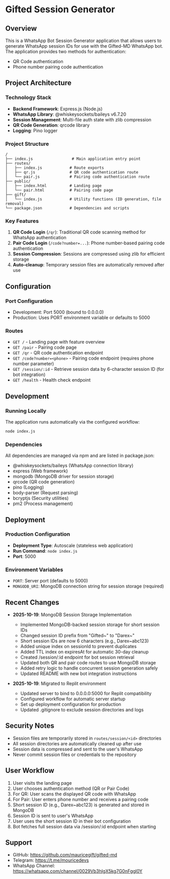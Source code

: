 # Gifted Session Generator

## Overview
This is a WhatsApp Bot Session Generator application that allows users to generate WhatsApp session IDs for use with the Gifted-MD WhatsApp bot. The application provides two methods for authentication:
- QR Code authentication
- Phone number pairing code authentication

## Project Architecture

### Technology Stack
- **Backend Framework**: Express.js (Node.js)
- **WhatsApp Library**: @whiskeysockets/baileys v6.7.20
- **Session Management**: Multi-file auth state with zlib compression
- **QR Code Generation**: qrcode library
- **Logging**: Pino logger

### Project Structure
```
/
├── index.js                 # Main application entry point
├── routes/
│   ├── index.js            # Route exports
│   ├── qr.js               # QR code authentication route
│   └── pair.js             # Pairing code authentication route
├── public/
│   ├── index.html          # Landing page
│   └── pair.html           # Pairing code page
├── gift/
│   └── index.js            # Utility functions (ID generation, file removal)
└── package.json            # Dependencies and scripts
```

### Key Features
1. **QR Code Login** (`/qr`): Traditional QR code scanning method for WhatsApp authentication
2. **Pair Code Login** (`/code?number=...`): Phone number-based pairing code authentication
3. **Session Compression**: Sessions are compressed using zlib for efficient storage
4. **Auto-cleanup**: Temporary session files are automatically removed after use

## Configuration

### Port Configuration
- Development: Port 5000 (bound to 0.0.0.0)
- Production: Uses PORT environment variable or defaults to 5000

### Routes
- `GET /` - Landing page with feature overview
- `GET /pair` - Pairing code page
- `GET /qr` - QR code authentication endpoint
- `GET /code?number=<phone>` - Pairing code endpoint (requires phone number parameter)
- `GET /session/:id` - Retrieve session data by 6-character session ID (for bot integration)
- `GET /health` - Health check endpoint

## Development

### Running Locally
The application runs automatically via the configured workflow:
```bash
node index.js
```

### Dependencies
All dependencies are managed via npm and are listed in package.json:
- @whiskeysockets/baileys (WhatsApp connection library)
- express (Web framework)
- mongodb (MongoDB driver for session storage)
- qrcode (QR code generation)
- pino (Logging)
- body-parser (Request parsing)
- bcryptjs (Security utilities)
- pm2 (Process management)

## Deployment

### Production Configuration
- **Deployment Type**: Autoscale (stateless web application)
- **Run Command**: `node index.js`
- **Port**: 5000

### Environment Variables
- `PORT`: Server port (defaults to 5000)
- `MONGODB_URI`: MongoDB connection string for session storage (required)

## Recent Changes
- **2025-10-19**: MongoDB Session Storage Implementation
  - Implemented MongoDB-backed session storage for short session IDs
  - Changed session ID prefix from "Gifted~" to "Darex~"
  - Short session IDs are now 6 characters (e.g., Darex~abc123)
  - Added unique index on sessionId to prevent duplicates
  - Added TTL index on expiresAt for automatic 30-day cleanup
  - Created /session/:id endpoint for bot session retrieval
  - Updated both QR and pair code routes to use MongoDB storage
  - Added retry logic to handle concurrent session generation safely
  - Updated README with new bot integration instructions
  
- **2025-10-19**: Migrated to Replit environment
  - Updated server to bind to 0.0.0.0:5000 for Replit compatibility
  - Configured workflow for automatic server startup
  - Set up deployment configuration for production
  - Updated .gitignore to exclude session directories and logs

## Security Notes
- Session files are temporarily stored in `routes/session/<id>` directories
- All session directories are automatically cleaned up after use
- Session data is compressed and sent to the user's WhatsApp
- Never commit session files or credentials to the repository

## User Workflow
1. User visits the landing page
2. User chooses authentication method (QR or Pair Code)
3. For QR: User scans the displayed QR code with WhatsApp
4. For Pair: User enters phone number and receives a pairing code
5. Short session ID (e.g., Darex~abc123) is generated and stored in MongoDB
6. Session ID is sent to user's WhatsApp
7. User uses the short session ID in their bot configuration
8. Bot fetches full session data via /session/:id endpoint when starting

## Support
- GitHub: https://github.com/mauricegift/gifted-md
- Telegram: https://t.me/mouricedevs
- WhatsApp Channel: https://whatsapp.com/channel/0029Vb3hlgX5kg7G0nFggl0Y
